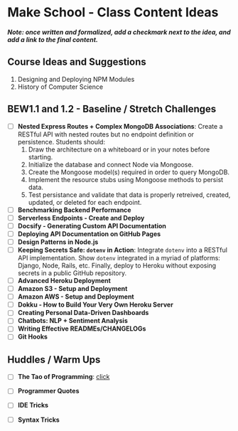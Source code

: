 # Make School - Class Content Ideas

_**Note: once written and formalized, add a checkmark next to the idea, and add a link to the final content.**_

## Course Ideas and Suggestions

1. Designing and Deploying NPM Modules
1. History of Computer Science

## BEW1.1 and 1.2 - Baseline / Stretch Challenges

- [ ] **Nested Express Routes + Complex MongoDB Associations**:
  Create a RESTful API with nested routes but no endpoint definition or persistence. Students should:
  1. Draw the architecture on a whiteboard or in your notes before starting.
  1. Initialize the database and connect Node via Mongoose.
  1. Create the Mongoose model(s) required in order to query MongoDB.
  1. Implement the resource stubs using Mongoose methods to persist data.
  1. Test persistance and validate that data is properly retreived, created, updated, or deleted for each endpoint.
- [ ] **Benchmarking Backend Performance**
- [ ] **Serverless Endpoints - Create and Deploy**
- [ ] **Docsify - Generating Custom API Documentation**
- [ ] **Deploying API Documentation on GitHub Pages**
- [ ] **Design Patterns in Node.js**
- [ ] **Keeping Secrets Safe: `dotenv` in Action**:
  Integrate `dotenv` into a RESTful API implementation. Show `dotenv` integrated in a myriad of platforms: Django, Node, Rails, etc. Finally, deploy to Heroku without exposing secrets in a public GitHub repository.
- [ ] **Advanced Heroku Deployment**
- [ ] **Amazon S3 - Setup and Deployment**
- [ ] **Amazon AWS - Setup and Deployment**
- [ ] **Dokku - How to Build Your Very Own Heroku Server**
- [ ] **Creating Personal Data-Driven Dashboards**
- [ ] **Chatbots: NLP + Sentiment Analysis**
- [ ] **Writing Effective READMEs/CHANGELOGs**
- [ ] **Git Hooks**

## Huddles / Warm Ups

- [ ] **The Tao of Programming**: [click](http://www.mit.edu/~xela/tao.html)
- [ ] **Programmer Quotes**
- [ ] **IDE Tricks**
- [ ] **Syntax Tricks**

